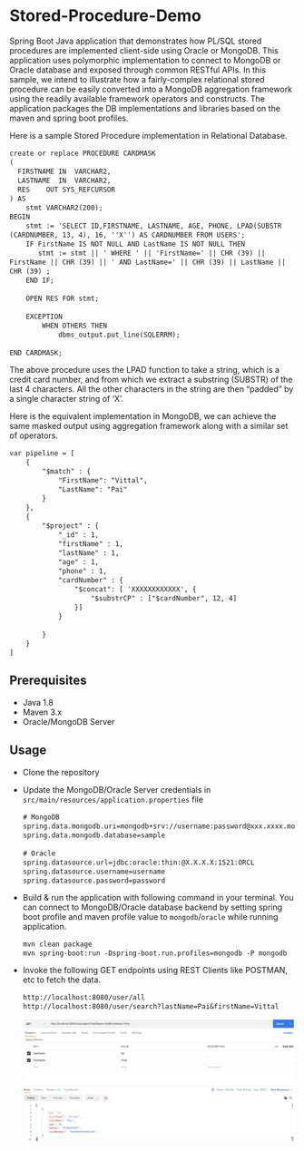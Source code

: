 # Stored-Procedure-Demo
Spring Boot Java application that demonstrates how PL/SQL stored procedures are implemented client-side using Oracle or MongoDB. This application uses polymorphic implementation to connect to MongoDB or Oracle database and exposed through common RESTful APIs. In this sample, we intend to illustrate how a fairly-complex relational stored procedure can be easily converted into a MongoDB aggregation framework using the readily available framework operators and constructs. The application packages the DB implementations and libraries based on the maven and spring boot profiles.

Here is a sample Stored Procedure implementation in Relational Database.
```
create or replace PROCEDURE CARDMASK 
(
  FIRSTNAME IN  VARCHAR2,
  LASTNAME  IN  VARCHAR2,
  RES    OUT SYS_REFCURSOR
) AS 
    stmt VARCHAR2(200);
BEGIN
    stmt := 'SELECT ID,FIRSTNAME, LASTNAME, AGE, PHONE, LPAD(SUBSTR (CARDNUMBER, 13, 4), 16, ''X'') AS CARDNUMBER FROM USERS';
    IF FirstName IS NOT NULL AND LastName IS NOT NULL THEN 
       stmt := stmt || ' WHERE ' || 'FirstName=' || CHR (39) || FirstName || CHR (39) || ' AND LastName=' || CHR (39) || LastName || CHR (39) ;
    END IF; 
    
    OPEN RES FOR stmt;
    
    EXCEPTION
        WHEN OTHERS THEN
            dbms_output.put_line(SQLERRM);

END CARDMASK;
```
The above procedure uses the LPAD function to take a string, which is a credit card number, and from which we extract a substring (SUBSTR) of the last 4 characters. All the other characters in the string are then “padded” by a single character string of ‘X’.

Here is the equivalent implementation in MongoDB, we can achieve the same masked output using aggregation framework along with a similar set of operators.

```
var pipeline = [
    {
        "$match" : {
            "FirstName": "Vittal",
            "LastName": "Pai"
        }
    },
    {
        "$project" : {
            "_id" : 1,
            "firstName" : 1,
            "lastName" : 1,
            "age" : 1,
            "phone" : 1,
            "cardNumber" : {
                "$concat": [ 'XXXXXXXXXXXX', {
                    "$substrCP" : ["$cardNumber", 12, 4]
                }]
            }
            
        }
    }
]
```

## Prerequisites
* Java 1.8
* Maven 3.x
* Oracle/MongoDB Server

## Usage

* Clone the repository 
* Update the MongoDB/Oracle Server credentials in `src/main/resources/application.properties` file
    ```
    # MongoDB
    spring.data.mongodb.uri=mongodb+srv://username:password@xxx.xxxx.mongodb.net
    spring.data.mongodb.database=sample

    # Oracle
    spring.datasource.url=jdbc:oracle:thin:@X.X.X.X:1521:ORCL
    spring.datasource.username=username
    spring.datasource.password=password
    ```
* Build & run the application with following command in your terminal. You can connect to MongoDB/Oracle database backend by setting spring boot profile and maven profile value to  `mongodb`/`oracle` while running application. 
    ```
    mvn clean package
    mvn spring-boot:run -Dspring-boot.run.profiles=mongodb -P mongodb
    ```

* Invoke the following GET endpoints using REST Clients like POSTMAN, etc to fetch the data.
    ```
    http://localhost:8080/user/all
    http://localhost:8080/user/search?lastName=Pai&firstName=Vittal
    ```

    ![REST CALL](/images/db-call.png)